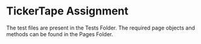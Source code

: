 # TickerTape Assignment

The test files are present in the Tests Folder.
The required page objects and methods can be found in the Pages Folder.
